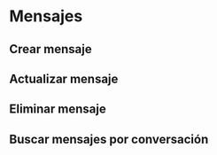 # Mensajes

## Crear mensaje

## Actualizar mensaje

## Eliminar mensaje

## Buscar mensajes por conversación